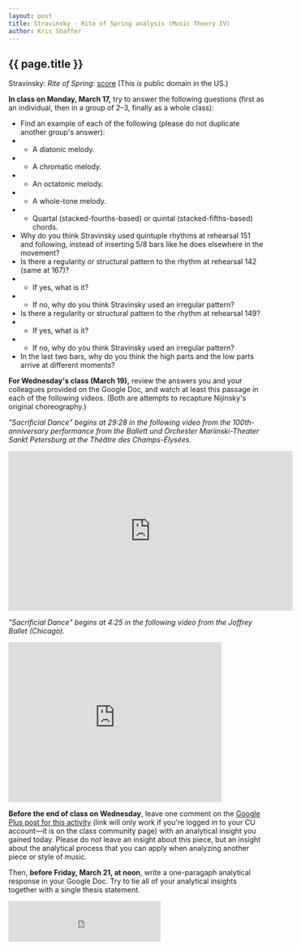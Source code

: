 ```yaml
---
layout: post
title: Stravinsky - Rite of Spring analysis (Music Theory IV) 
author: Kris Shaffer
---
```


## {{ page.title }} ##

Stravinsky: *Rite of Spring*:  [score](http://imslp.us/php/linkhandler.php?path=/scores/Stravinsky_Igor_1971/Stravinsky_-_RiteOfSpring_OrchScore.pdf) (This *is* public domain in the US.)

**In class on Monday, March 17,** try to answer the following questions (first as an individual, then in a group of 2–3, finally as a whole class):

- Find an example of each of the following (please do not duplicate another group's answer):  
- - A diatonic melody.  
- - A chromatic melody.  
- - An octatonic melody.  
- - A whole-tone melody.  
- - Quartal (stacked-fourths-based) or quintal (stacked-fifths-based) chords.  
- Why do you think Stravinsky used quintuple rhythms at rehearsal 151 and following, instead of inserting 5/8 bars like he does elsewhere in the movement?  
- Is there a regularity or structural pattern to the rhythm at rehearsal 142 (same at 167)?  
- - If yes, what is it?  
- - If no, why do you think Stravinsky used an irregular pattern?  
- Is there a regularity or structural pattern to the rhythm at rehearsal 149?  
- - If yes, what is it?  
- - If no, why do you think Stravinsky used an irregular pattern?  
- In the last two bars, why do you think the high parts and the low parts arrive at different moments?

**For Wednesday's class (March 19),** review the answers you and your colleagues provided on the Google Doc, and watch at least this passage in each of the following videos. (Both are attempts to recapture Nijinsky's original choreography.)

*"Sacrificial Dance" begins at 29:28 in the following video from the 100th-anniversary performance from the Ballett und Orchester Mariinski-Theater Sankt Petersburg at the Théâtre des Champs-Élysées.*

<iframe width="560" height="315" src="http://www.youtube.com/embed/BryIQ9QpXwI" frameborder="0" allowfullscreen></iframe>

*"Sacrificial Dance" begins at 4:25 in the following video from the Joffrey Ballet (Chicago).*

<iframe width="420" height="315" src="http://www.youtube.com/embed/C_7ndqgwxcM" frameborder="0" allowfullscreen></iframe>

**Before the end of class on Wednesday**, leave one comment on the [Google Plus post for this activity](https://plus.google.com/112120443955741204467/posts/BLEq5LkiyCP) (link will only work if you're logged in to your CU account—it is on the class community page) with an analytical insight you gained today. Please do *not* leave an insight about this piece, but an insight about the analytical process that you can apply when analyzing another piece or style of music.

Then, **before Friday, March 21, at noon**, write a one-paragaph analytical response in your Google Doc. Try to tie all of your analytical insights together with a single thesis statement.

<iframe src="https://embed.spotify.com/?uri=spotify:track:0oUjDxNRNHDBBPR6xOOmvv" width="300" height="80" frameborder="0" allowtransparency="true"></iframe>